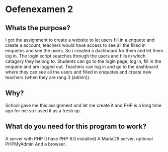 # Oefenexamen 2 
## Whats the purpose?
I got the assignment to create a website to let users fill in a enquete and create a account, teachers would have access to see all the filled in enquetes and see the users. 
So i created a dashboard for them and let them log in. The login script searches through the users and fills in which catagory they belong to.
Students can go to the login page, log in, fill in the enquete and are logged out. 
Teachers can log in and go to the dashboard where they can see all the users and filled in enquetes and create new teachers (when they are rang 3 (admin)).
## Why?
School gave me this assignment and let me create it and PHP is a long time ago for me so i used it as a fresh up.
## What do you need for this program to work?
A server with PHP (I have PHP 8.0 installed)
A MariaDB server, optional PHPMyAdmin
And a browser.
